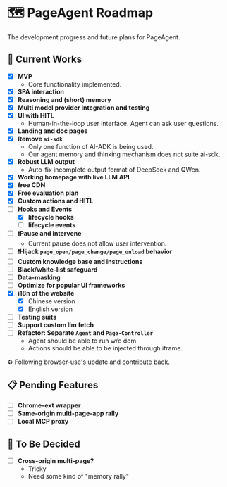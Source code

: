 # 🗺️ PageAgent Roadmap

The development progress and future plans for PageAgent.

## 🚀 Current Works

- [x] **MVP** 
  - Core functionality implemented.
- [x] **SPA interaction** 
- [x] **Reasoning and (short) memory**
- [x] **Multi model provider integration and testing**
- [x] **UI with HITL** 
  - Human-in-the-loop user interface. Agent can ask user questions.
- [x] **Landing and doc pages**
- [x] **Remove `ai-sdk`** 
  - Only one function of AI-ADK is being used.
  - Our agent memory and thinking mechanism does not suite ai-sdk.
- [x] **Robust LLM output**
  - Auto-fix incomplete output format of DeepSeek and QWen.
- [x] **Working homepage with live LLM API**
- [x] **~~free~~ CDN**
- [x] **Free evaluation plan**
- [x] **Custom actions and HITL**
- [ ] **Hooks and Events**
  - [x] **lifecycle hooks**
  - [ ] **lifecycle events**
- [ ] **❗Pause and intervene** 
  - Current pause does not allow user intervention.
- [ ] **❗Hijack `page_open/page_change/page_unload` behavior**
- [ ] **Custom knowledge base and instructions**
- [ ] **Black/white-list safeguard**
- [ ] **Data-masking**
- [ ] **Optimize for popular UI frameworks**
- [x] **i18n of the website**
  - [x] Chinese version
  - [x] English version
- [ ] **Testing suits**
- [ ] **Support custom llm fetch**
- [ ] **Refactor: Separate `Agent` and `Page-Controller`** 
  - Agent should be able to run w/o dom. 
  - Actions should be able to be injected through iframe.

♻️ Following browser-use's update and contribute back.

## 📋 Pending Features

- [ ] **Chrome-ext wrapper**
- [ ] **Same-origin multi-page-app rally**
- [ ] **Local MCP proxy**

## 🤔 To Be Decided

- [ ] **Cross-origin multi-page?** 
  - Tricky
  - Need some kind of "memory rally"
